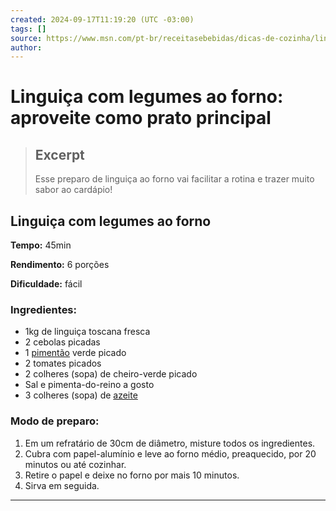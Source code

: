 ```yaml
---
created: 2024-09-17T11:19:20 (UTC -03:00)
tags: []
source: https://www.msn.com/pt-br/receitasebebidas/dicas-de-cozinha/lingui%C3%A7a-com-legumes-ao-forno-aproveite-como-prato-principal/ar-AA1pjUa1?ocid=msedgntp&pc=U531&cvid=e9dcd218f3a6412897d0cfa85a0b2501&ei=13
author: 
---
```


# Linguiça com legumes ao forno: aproveite como prato principal

> ## Excerpt
> Esse preparo de linguiça ao forno vai facilitar a rotina e trazer muito sabor ao cardápio!

## Linguiça com legumes ao forno

**Tempo:** 45min

**Rendimento:** 6 porções

**Dificuldade:** fácil

### **Ingredientes:**

- 1kg de linguiça toscana fresca
- 2 cebolas picadas
- 1 [pimentão](https://guiadacozinha.com.br/receitas/sufle-de-batata-e-pimentao/) verde picado
- 2 tomates picados
- 2 colheres (sopa) de cheiro-verde picado
- Sal e pimenta-do-reino a gosto
- 3 colheres (sopa) de [azeite](https://altoastral.joaobidu.com.br/receitas/tipos-de-azeite-descubra-para-que-serve-cada-um.phtml)

### **Modo de preparo:**

1. Em um refratário de 30cm de diâmetro, misture todos os ingredientes.
2. Cubra com papel-alumínio e leve ao forno médio, preaquecido, por 20 minutos ou até cozinhar.
3. Retire o papel e deixe no forno por mais 10 minutos.
4. Sirva em seguida.

---
![](data:image/png;base64,iVBORw0KGgoAAAANSUhEUgAAAAEAAAABCAQAAAC1HAwCAAAAC0lEQVR42mNkYAAAAAYAAjCB0C8AAAAASUVORK5CYII=)
